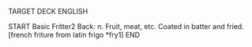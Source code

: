 TARGET DECK
ENGLISH

START
Basic
Fritter2
Back: n. Fruit, meat, etc. Coated in batter and fried. [french friture from latin frigo *fry1]
END
